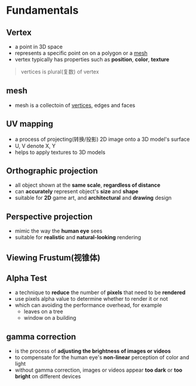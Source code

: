 # Fundamentals

## Vertex

- a point in 3D space
- represents a specific point on on a polygon or a [mesh](#mesh)
- vertex typically has properties such as **position**, **color**, **texture**

> vertices is plural(复数) of vertex

## mesh

- mesh is a collectoin of [vertices](#vertex), edges and faces

## UV mapping

- a process of projecting(转换/投影) 2D image onto a 3D model's surface
- U, V denote X, Y
- helps to apply textures to 3D models

## Orthographic projection

- all object shown at the **same scale**, **regardless of distance**
- can **accurately** represent object's **size** and **shape**
- suitable for **2D** game art, and **architectural** and **drawing** design

## Perspective projection

- mimic the way the **human eye** sees
- suitable for **realistic** and **natural-looking** rendering

## Viewing Frustum(视锥体)

## Alpha Test

- a technique to **reduce** the number of **pixels** that need to be **rendered**
- use pixels alpha value to determine whether to render it or not
- which can avoiding the performance overhead, for example
  - leaves on a tree
  - window on a building

## gamma correction

- is the process of **adjusting the brightness of images or videos**
- to compensate for the human eye's **non-linear** perception of color and light
- without gamma correction, images or videos appear **too dark** or **too bright** on different devices